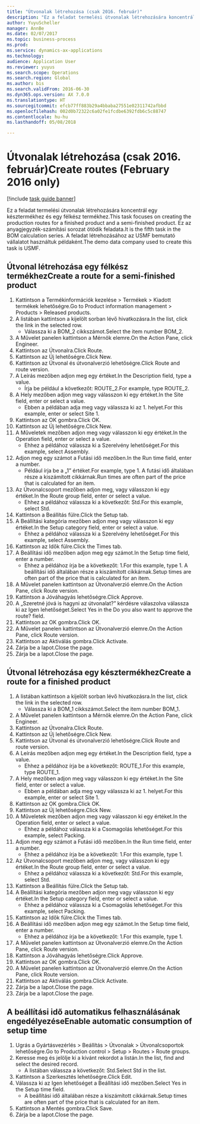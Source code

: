 ```yaml
--- 
title: "Útvonalak létrehozása (csak 2016. február)"
description: "Ez a feladat termelési útvonalak létrehozására koncentrál egy késztermékhez és egy félkész termékhez."
author: YuyuScheller
manager: AnnBe
ms.date: 02/07/2017
ms.topic: business-process
ms.prod: 
ms.service: dynamics-ax-applications
ms.technology: 
audience: Application User
ms.reviewer: yuyus
ms.search.scope: Operations
ms.search.region: Global
ms.author: bis
ms.search.validFrom: 2016-06-30
ms.dyn365.ops.version: AX 7.0.0
ms.translationtype: HT
ms.sourcegitcommit: efcb77ff883b29a4bbaba27551e02311742afbbd
ms.openlocfilehash: 002d0b72322c6a02fe1fcdbe6392fdb6c5c88747
ms.contentlocale: hu-hu
ms.lasthandoff: 05/08/2018

---
```

# <a name="create-routes-february-2016-only"></a><span data-ttu-id="7a1fc-103">Útvonalak létrehozása (csak 2016. február)</span><span class="sxs-lookup"><span data-stu-id="7a1fc-103">Create routes (February 2016 only)</span></span>

[!include [task guide banner](../../includes/task-guide-banner.md)]

<span data-ttu-id="7a1fc-104">Ez a feladat termelési útvonalak létrehozására koncentrál egy késztermékhez és egy félkész termékhez.</span><span class="sxs-lookup"><span data-stu-id="7a1fc-104">This task focuses on creating the production routes for a finished product and a semi-finished product.</span></span> <span data-ttu-id="7a1fc-105">Ez az anyagjegyzék-számítási sorozat ötödik feladata.</span><span class="sxs-lookup"><span data-stu-id="7a1fc-105">It is the fifth task in the BOM calculation series.</span></span> <span data-ttu-id="7a1fc-106">A feladat létrehozásához az USMF bemutató vállalatot használtuk példaként.</span><span class="sxs-lookup"><span data-stu-id="7a1fc-106">The demo data company used to create this task is USMF.</span></span>


## <a name="create-a-route-for-a-semi-finished-product"></a><span data-ttu-id="7a1fc-107">Útvonal létrehozása egy félkész termékhez</span><span class="sxs-lookup"><span data-stu-id="7a1fc-107">Create a route for a semi-finished product</span></span>
1. <span data-ttu-id="7a1fc-108">Kattintson a Termékinformációk kezelése > Termékek > Kiadott termékek lehetőségre.</span><span class="sxs-lookup"><span data-stu-id="7a1fc-108">Go to Product information management > Products > Released products.</span></span>
2. <span data-ttu-id="7a1fc-109">A listában kattintson a kijelölt sorban lévő hivatkozásra.</span><span class="sxs-lookup"><span data-stu-id="7a1fc-109">In the list, click the link in the selected row.</span></span>
    * <span data-ttu-id="7a1fc-110">Válassza ki a BOM_2 cikkszámot.</span><span class="sxs-lookup"><span data-stu-id="7a1fc-110">Select the item number BOM_2.</span></span>  
3. <span data-ttu-id="7a1fc-111">A Művelet panelen kattintson a Mérnök elemre.</span><span class="sxs-lookup"><span data-stu-id="7a1fc-111">On the Action Pane, click Engineer.</span></span>
4. <span data-ttu-id="7a1fc-112">Kattintson az Útvonalra.</span><span class="sxs-lookup"><span data-stu-id="7a1fc-112">Click Route.</span></span>
5. <span data-ttu-id="7a1fc-113">Kattintson az Új lehetőségre.</span><span class="sxs-lookup"><span data-stu-id="7a1fc-113">Click New.</span></span>
6. <span data-ttu-id="7a1fc-114">Kattintson az Útvonal és útvonalverzió lehetőségre.</span><span class="sxs-lookup"><span data-stu-id="7a1fc-114">Click Route and route version.</span></span>
7. <span data-ttu-id="7a1fc-115">A Leírás mezőben adjon meg egy értéket.</span><span class="sxs-lookup"><span data-stu-id="7a1fc-115">In the Description field, type a value.</span></span>
    * <span data-ttu-id="7a1fc-116">Írja be például a következőt: ROUTE_2.</span><span class="sxs-lookup"><span data-stu-id="7a1fc-116">For example, type ROUTE_2.</span></span>  
8. <span data-ttu-id="7a1fc-117">A Hely mezőben adjon meg vagy válasszon ki egy értéket.</span><span class="sxs-lookup"><span data-stu-id="7a1fc-117">In the Site field, enter or select a value.</span></span>
    * <span data-ttu-id="7a1fc-118">Ebben a példában adja meg vagy válassza ki az 1. helyet.</span><span class="sxs-lookup"><span data-stu-id="7a1fc-118">For this example, enter or select Site 1.</span></span>  
9. <span data-ttu-id="7a1fc-119">Kattintson az OK gombra.</span><span class="sxs-lookup"><span data-stu-id="7a1fc-119">Click OK.</span></span>
10. <span data-ttu-id="7a1fc-120">Kattintson az Új lehetőségre.</span><span class="sxs-lookup"><span data-stu-id="7a1fc-120">Click New.</span></span>
11. <span data-ttu-id="7a1fc-121">A Műveletek mezőben adjon meg vagy válasszon ki egy értéket.</span><span class="sxs-lookup"><span data-stu-id="7a1fc-121">In the Operation field, enter or select a value.</span></span>
    * <span data-ttu-id="7a1fc-122">Ehhez a példához válassza ki a Szerelvény lehetőséget.</span><span class="sxs-lookup"><span data-stu-id="7a1fc-122">For this example, select Assembly.</span></span>  
12. <span data-ttu-id="7a1fc-123">Adjon meg egy számot a Futási idő mezőben.</span><span class="sxs-lookup"><span data-stu-id="7a1fc-123">In the Run time field, enter a number.</span></span>
    * <span data-ttu-id="7a1fc-124">Például írja be a „1” értéket.</span><span class="sxs-lookup"><span data-stu-id="7a1fc-124">For example, type 1.</span></span> <span data-ttu-id="7a1fc-125">A futási idő általában része a kiszámított cikkárnak.</span><span class="sxs-lookup"><span data-stu-id="7a1fc-125">Run times are often part of the price that is calculated for an item.</span></span>  
13. <span data-ttu-id="7a1fc-126">Az Útvonalcsoport mezőben adjon meg, vagy válasszon ki egy értéket.</span><span class="sxs-lookup"><span data-stu-id="7a1fc-126">In the Route group field, enter or select a value.</span></span>
    * <span data-ttu-id="7a1fc-127">Ehhez a példához válassza ki a következőt: Std.</span><span class="sxs-lookup"><span data-stu-id="7a1fc-127">For this example, select Std.</span></span>  
14. <span data-ttu-id="7a1fc-128">Kattintson a Beállítás fülre.</span><span class="sxs-lookup"><span data-stu-id="7a1fc-128">Click the Setup tab.</span></span>
15. <span data-ttu-id="7a1fc-129">A Beállítási kategória mezőben adjon meg vagy válasszon ki egy értéket.</span><span class="sxs-lookup"><span data-stu-id="7a1fc-129">In the Setup category field, enter or select a value.</span></span>
    * <span data-ttu-id="7a1fc-130">Ehhez a példához válassza ki a Szerelvény lehetőséget.</span><span class="sxs-lookup"><span data-stu-id="7a1fc-130">For this example, select Assembly.</span></span>  
16. <span data-ttu-id="7a1fc-131">Kattintson az Idők fülre.</span><span class="sxs-lookup"><span data-stu-id="7a1fc-131">Click the Times tab.</span></span>
17. <span data-ttu-id="7a1fc-132">A Beállítási idő mezőben adjon meg egy számot.</span><span class="sxs-lookup"><span data-stu-id="7a1fc-132">In the Setup time field, enter a number.</span></span>
    * <span data-ttu-id="7a1fc-133">Ehhez a példához írja be a következőt: 1.</span><span class="sxs-lookup"><span data-stu-id="7a1fc-133">For this example, type 1.</span></span> <span data-ttu-id="7a1fc-134">A beállítási idő általában része a kiszámított cikkárnak.</span><span class="sxs-lookup"><span data-stu-id="7a1fc-134">Setup times are often part of the price that is calculated for an item.</span></span>  
18. <span data-ttu-id="7a1fc-135">A Művelet panelen kattintson az Útvonalverzió elemre.</span><span class="sxs-lookup"><span data-stu-id="7a1fc-135">On the Action Pane, click Route version.</span></span>
19. <span data-ttu-id="7a1fc-136">Kattintson a Jóváhagyás lehetőségre.</span><span class="sxs-lookup"><span data-stu-id="7a1fc-136">Click Approve.</span></span>
20. <span data-ttu-id="7a1fc-137">A „Szeretné jóvá is hagyni az útvonalat?” kérdésre válaszolva válassza ki az Igen lehetőséget.</span><span class="sxs-lookup"><span data-stu-id="7a1fc-137">Select Yes in the Do you also want to approve the route? field.</span></span>
21. <span data-ttu-id="7a1fc-138">Kattintson az OK gombra.</span><span class="sxs-lookup"><span data-stu-id="7a1fc-138">Click OK.</span></span>
22. <span data-ttu-id="7a1fc-139">A Művelet panelen kattintson az Útvonalverzió elemre.</span><span class="sxs-lookup"><span data-stu-id="7a1fc-139">On the Action Pane, click Route version.</span></span>
23. <span data-ttu-id="7a1fc-140">Kattintson az Aktiválás gombra.</span><span class="sxs-lookup"><span data-stu-id="7a1fc-140">Click Activate.</span></span>
24. <span data-ttu-id="7a1fc-141">Zárja be a lapot.</span><span class="sxs-lookup"><span data-stu-id="7a1fc-141">Close the page.</span></span>
25. <span data-ttu-id="7a1fc-142">Zárja be a lapot.</span><span class="sxs-lookup"><span data-stu-id="7a1fc-142">Close the page.</span></span>

## <a name="create-a-route-for-a-finished-product"></a><span data-ttu-id="7a1fc-143">Útvonal létrehozása egy késztermékhez</span><span class="sxs-lookup"><span data-stu-id="7a1fc-143">Create a route for a finished product</span></span>
1. <span data-ttu-id="7a1fc-144">A listában kattintson a kijelölt sorban lévő hivatkozásra.</span><span class="sxs-lookup"><span data-stu-id="7a1fc-144">In the list, click the link in the selected row.</span></span>
    * <span data-ttu-id="7a1fc-145">Válassza ki a BOM_1 cikkszámot.</span><span class="sxs-lookup"><span data-stu-id="7a1fc-145">Select the item number BOM_1.</span></span>  
2. <span data-ttu-id="7a1fc-146">A Művelet panelen kattintson a Mérnök elemre.</span><span class="sxs-lookup"><span data-stu-id="7a1fc-146">On the Action Pane, click Engineer.</span></span>
3. <span data-ttu-id="7a1fc-147">Kattintson az Útvonalra.</span><span class="sxs-lookup"><span data-stu-id="7a1fc-147">Click Route.</span></span>
4. <span data-ttu-id="7a1fc-148">Kattintson az Új lehetőségre.</span><span class="sxs-lookup"><span data-stu-id="7a1fc-148">Click New.</span></span>
5. <span data-ttu-id="7a1fc-149">Kattintson az Útvonal és útvonalverzió lehetőségre.</span><span class="sxs-lookup"><span data-stu-id="7a1fc-149">Click Route and route version.</span></span>
6. <span data-ttu-id="7a1fc-150">A Leírás mezőben adjon meg egy értéket.</span><span class="sxs-lookup"><span data-stu-id="7a1fc-150">In the Description field, type a value.</span></span>
    * <span data-ttu-id="7a1fc-151">Ehhez a példához írja be a következőt: ROUTE_1.</span><span class="sxs-lookup"><span data-stu-id="7a1fc-151">For this example, type ROUTE_1.</span></span>  
7. <span data-ttu-id="7a1fc-152">A Hely mezőben adjon meg vagy válasszon ki egy értéket.</span><span class="sxs-lookup"><span data-stu-id="7a1fc-152">In the Site field, enter or select a value.</span></span>
    * <span data-ttu-id="7a1fc-153">Ebben a példában adja meg vagy válassza ki az 1. helyet.</span><span class="sxs-lookup"><span data-stu-id="7a1fc-153">For this example, enter or select Site 1.</span></span>  
8. <span data-ttu-id="7a1fc-154">Kattintson az OK gombra.</span><span class="sxs-lookup"><span data-stu-id="7a1fc-154">Click OK.</span></span>
9. <span data-ttu-id="7a1fc-155">Kattintson az Új lehetőségre.</span><span class="sxs-lookup"><span data-stu-id="7a1fc-155">Click New.</span></span>
10. <span data-ttu-id="7a1fc-156">A Műveletek mezőben adjon meg vagy válasszon ki egy értéket.</span><span class="sxs-lookup"><span data-stu-id="7a1fc-156">In the Operation field, enter or select a value.</span></span>
    * <span data-ttu-id="7a1fc-157">Ehhez a példához válassza ki a Csomagolás lehetőséget.</span><span class="sxs-lookup"><span data-stu-id="7a1fc-157">For this example, select Packing.</span></span>  
11. <span data-ttu-id="7a1fc-158">Adjon meg egy számot a Futási idő mezőben.</span><span class="sxs-lookup"><span data-stu-id="7a1fc-158">In the Run time field, enter a number.</span></span>
    * <span data-ttu-id="7a1fc-159">Ehhez a példához írja be a következőt: 1.</span><span class="sxs-lookup"><span data-stu-id="7a1fc-159">For this example, type 1.</span></span>  
12. <span data-ttu-id="7a1fc-160">Az Útvonalcsoport mezőben adjon meg, vagy válasszon ki egy értéket.</span><span class="sxs-lookup"><span data-stu-id="7a1fc-160">In the Route group field, enter or select a value.</span></span>
    * <span data-ttu-id="7a1fc-161">Ehhez a példához válassza ki a következőt: Std.</span><span class="sxs-lookup"><span data-stu-id="7a1fc-161">For this example, select Std.</span></span>  
13. <span data-ttu-id="7a1fc-162">Kattintson a Beállítás fülre.</span><span class="sxs-lookup"><span data-stu-id="7a1fc-162">Click the Setup tab.</span></span>
14. <span data-ttu-id="7a1fc-163">A Beállítási kategória mezőben adjon meg vagy válasszon ki egy értéket.</span><span class="sxs-lookup"><span data-stu-id="7a1fc-163">In the Setup category field, enter or select a value.</span></span>
    * <span data-ttu-id="7a1fc-164">Ehhez a példához válassza ki a Csomagolás lehetőséget.</span><span class="sxs-lookup"><span data-stu-id="7a1fc-164">For this example, select Packing.</span></span>  
15. <span data-ttu-id="7a1fc-165">Kattintson az Idők fülre.</span><span class="sxs-lookup"><span data-stu-id="7a1fc-165">Click the Times tab.</span></span>
16. <span data-ttu-id="7a1fc-166">A Beállítási idő mezőben adjon meg egy számot.</span><span class="sxs-lookup"><span data-stu-id="7a1fc-166">In the Setup time field, enter a number.</span></span>
    * <span data-ttu-id="7a1fc-167">Ehhez a példához írja be a következőt: 1.</span><span class="sxs-lookup"><span data-stu-id="7a1fc-167">For this example, type 1.</span></span>  
17. <span data-ttu-id="7a1fc-168">A Művelet panelen kattintson az Útvonalverzió elemre.</span><span class="sxs-lookup"><span data-stu-id="7a1fc-168">On the Action Pane, click Route version.</span></span>
18. <span data-ttu-id="7a1fc-169">Kattintson a Jóváhagyás lehetőségre.</span><span class="sxs-lookup"><span data-stu-id="7a1fc-169">Click Approve.</span></span>
19. <span data-ttu-id="7a1fc-170">Kattintson az OK gombra.</span><span class="sxs-lookup"><span data-stu-id="7a1fc-170">Click OK.</span></span>
20. <span data-ttu-id="7a1fc-171">A Művelet panelen kattintson az Útvonalverzió elemre.</span><span class="sxs-lookup"><span data-stu-id="7a1fc-171">On the Action Pane, click Route version.</span></span>
21. <span data-ttu-id="7a1fc-172">Kattintson az Aktiválás gombra.</span><span class="sxs-lookup"><span data-stu-id="7a1fc-172">Click Activate.</span></span>
22. <span data-ttu-id="7a1fc-173">Zárja be a lapot.</span><span class="sxs-lookup"><span data-stu-id="7a1fc-173">Close the page.</span></span>
23. <span data-ttu-id="7a1fc-174">Zárja be a lapot.</span><span class="sxs-lookup"><span data-stu-id="7a1fc-174">Close the page.</span></span>

## <a name="enable-automatic-consumption-of-setup-time"></a><span data-ttu-id="7a1fc-175">A beállítási idő automatikus felhasználásának engedélyezése</span><span class="sxs-lookup"><span data-stu-id="7a1fc-175">Enable automatic consumption of setup time</span></span>
1. <span data-ttu-id="7a1fc-176">Ugrás a Gyártásvezérlés > Beállítás > Útvonalak > Útvonalcsoportok lehetőségre.</span><span class="sxs-lookup"><span data-stu-id="7a1fc-176">Go to Production control > Setup > Routes > Route groups.</span></span>
2. <span data-ttu-id="7a1fc-177">Keresse meg és jelölje ki a kívánt rekordot a listán.</span><span class="sxs-lookup"><span data-stu-id="7a1fc-177">In the list, find and select the desired record.</span></span>
    * <span data-ttu-id="7a1fc-178">A listában válassza a következőt: Std.</span><span class="sxs-lookup"><span data-stu-id="7a1fc-178">Select Std in the list.</span></span>  
3. <span data-ttu-id="7a1fc-179">Kattintson a Szerkesztés lehetőségre.</span><span class="sxs-lookup"><span data-stu-id="7a1fc-179">Click Edit.</span></span>
4. <span data-ttu-id="7a1fc-180">Válassza ki az Igen lehetőséget a Beállítási idő mezőben.</span><span class="sxs-lookup"><span data-stu-id="7a1fc-180">Select Yes in the Setup time field.</span></span>
    * <span data-ttu-id="7a1fc-181">A beállítási idő általában része a kiszámított cikkárnak.</span><span class="sxs-lookup"><span data-stu-id="7a1fc-181">Setup times are often part of the price that is calculated for an item.</span></span>  
5. <span data-ttu-id="7a1fc-182">Kattintson a Mentés gombra.</span><span class="sxs-lookup"><span data-stu-id="7a1fc-182">Click Save.</span></span>
6. <span data-ttu-id="7a1fc-183">Zárja be a lapot.</span><span class="sxs-lookup"><span data-stu-id="7a1fc-183">Close the page.</span></span>


